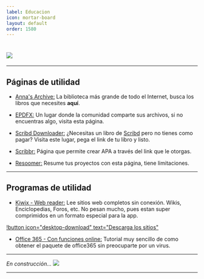 ```yaml
---
label: Educacion
icon: mortar-board
layout: default
order: 1580
---
```



# ![](https://i.postimg.cc/qB103nzL/banner-items-lcdh-4.png)


---

## **Páginas de utilidad**

- [Anna's Archive:](https://annas-archive.org/)
La biblioteca más grande de todo el Internet, busca los libros que necesites **aquí**.


- [EPDFX:](https://epdfx.com/)
Un lugar donde la comunidad comparte sus archivos, si no encuentras algo, visita esta página.


- [Scribd Downloader:](https://scribd.vdownloaders.com/)
¿Necesitas un libro de [Scribd](https://es.scribd.com/) pero no tienes como pagar? Visita este lugar, pega el link de tu libro y listo.


- [Scribbr:](https://www.scribbr.com/citation/generator/apa/)
Página que permite crear APA a través del link que le otorgas.


- [Resoomer:](https://resoomer.com/es/)
Resume tus proyectos con esta página, tiene limitaciones.


---

## **Programas de utilidad**


- [Kiwix - Web reader:](https://www.kiwix.org/en/downloads/windows/)
Lee sitios web completos sin conexión. Wikis, Enciclopedias, Foros, etc.
No pesan mucho, pues estan super comprimidos en un formato especial para la app.


[!button icon="desktop-download" text="Descarga los sitios"](https://library.kiwix.org/?lang=spa)


- [Office 365 - Con funciones online:](https://noiroom.tech/Tutoriales/Win-O365)
Tutorial muy sencillo de como obtener el paquete de office365 sin preocuparte por un virus.


---


*En construcción... ![](https://images-ext-1.discordapp.net/external/4YQiWQevguiDbfOGmq5orfGp-lMulNDAHYaXL-aHh5M/https/i.imgur.com/tFp98Tp.png?width=31&height=31)*


---